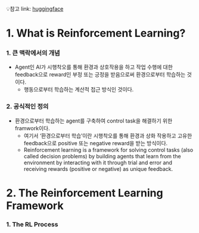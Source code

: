 💡참고 link: [huggingface](https://huggingface.co/learn/deep-rl-course/unit1/introduction)

# 1. What is Reinforcement Learning?
### 1. 큰 맥락에서의 개념
- Agent인 AI가 시행착오를 통해 환경과 상호작용을 하고 작업 수행에 대한 feedback으로 reward인 부정 또는 긍정을 받음으로써 환경으로부터 학습하는 것이다.
  - 행동으로부터 학습하는 계산적 접근 방식인 것이다.
 

### 2. 공식적인 정의
- 환경으로부터 학습하는 agent를 구축하여 control task을 해결하기 위한 framwork이다.
  - 여기서 ‘환경으로부터 학습’이란 시행착오를 통해 환경과 상화 작용하고 고유한 feedback으로 positive 또는 negative reward을 받는 방식이다.
  - Reinforcement learning is a framework for solving control tasks (also called decision problems) by building agents that learn from the environment by interacting with it through trial and error and receiving rewards (positive or negative) as unique feedback.





# 2. The Reinforcement Learning Framework
### 1. The RL Process
